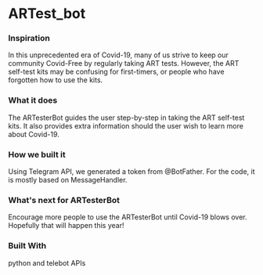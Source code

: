 # ARTest_bot
 
### Inspiration
In this unprecedented era of Covid-19, many of us strive to keep our community Covid-Free by regularly taking ART tests. However, the ART self-test kits may be confusing for first-timers, or people who have forgotten how to use the kits.

### What it does
The ARTesterBot guides the user step-by-step in taking the ART self-test kits. It also provides extra information should the user wish to learn more about Covid-19.

### How we built it
Using Telegram API, we generated a token from @BotFather. For the code, it is mostly based on MessageHandler.

### What's next for ARTesterBot
Encourage more people to use the ARTesterBot until Covid-19 blows over. Hopefully that will happen this year!

### Built With
python and telebot APIs
